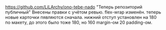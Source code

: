 https://github.com/LiLArchy/ono-tebe-nado
"Теперь репозиторий публичный"
Внесены правки с учётом ревью.
flex-wrap изменён. теперь новые карточки пявляются сначала.
нижний отступ установлен на 180 по макету, до этого было тоже 180, но 160 margin-oм 20 padding-ом.

